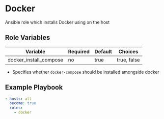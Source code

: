 Docker
=========

Ansible role which installs Docker using on the host 

Role Variables
--------------

| Variable                | Required | Default | Choices                   | 
|-------------------------|----------|---------|---------------------------|
| docker_install_compose  | no       | true    | true, false               | 

- Specifies whether `docker-compose` should be installed amongside docker 


Example Playbook
----------------

```yml
- hosts: all
  become: true
  roles:
    - docker
```